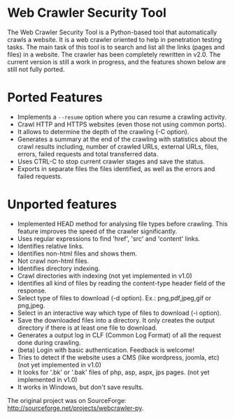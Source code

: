 Web Crawler Security Tool
=========================

The Web Crawler Security Tool is a Python-based tool that automatically crawls a website. It is a web crawler oriented to help in penetration testing tasks. The main task of this tool is to search and list all the links (pages and files) in a website. The crawler has been completely rewritten in v2.0. The current version is still a work in progress, and the features shown below are still not fully ported.


Ported Features
========
* Implements a `--resume` option where you can resume a crawling activity.
* Crawl HTTP and HTTPS websites (even those not using common ports).
* It allows to determine the depth of the crawling (-C <depth> option).
* Generates a summary at the end of the crawling with statistics about the crawl results including, number of crawled URLs, external URLs, files, errors, failed requests and total transferred data.
* Uses CTRL-C to stop current crawler stages and save the status.
* Exports in separate files the files identified, as well as the errors and failed requests.
  
Unported features
========
* Implemented HEAD method for analysing file types before crawling. This feature improves the speed of the crawler significantly.
* Uses regular expressions to find 'href', 'src' and 'content' links.
* Identifies relative links.
* Identifies non-html files and shows them.
* Not crawl non-html files.
* Identifies directory indexing.
* Crawl directories with indexing (not yet implemented in v1.0)
* Identifies all kind of files by reading the content-type header field of the response.
* Select type of files to download (-d option). Ex.: png,pdf,jpeg,gif or png,jpeg.
* Select in an interactive way which type of files to download (-i option).
* Save the downloaded files into a directory. It only creates the output directory if there is at least one file to download.
* Generates a output log in CLF (Common Log Format) of all the request done during crawling.
* (beta) Login with basic authentication. Feedback is welcome!
* Tries to detect if the website uses a CMS (like wordpress, joomla, etc) (not yet implemented in v1.0)
* It looks for '.bk' or '.bak' files of php, asp, aspx, jps pages. (not yet implemented in v1.0)
* It works in Windows, but don't save results.


The original project was on SourceForge: http://sourceforge.net/projects/webcrawler-py.
